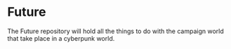 # Future
The Future repository will hold all the things to do with the campaign world that take place in a cyberpunk world.
